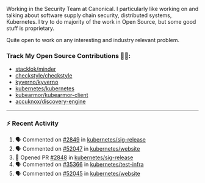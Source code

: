 Working in the Security Team at Canonical. I particularly like working on and talking about software supply chain security, distributed systems, Kubernetes. I try to do majority of the work in Open Source, but some good stuff is proprietary.

Quite open to work on any interesting and industry relevant problem. 

### Track My Open Source Contributions 👨‍💻: 
 - [stacklok/minder](https://github.com/stacklok/minder/pulls?q=is%3Apr+author%3AVyom-Yadav+is%3Amerged+)
 - [checkstyle/checkstyle](https://github.com/checkstyle/checkstyle/pulls?q=is%3Apr+author%3AVyom-Yadav+is%3Amerged+)
 - [kyverno/kyverno](https://github.com/kyverno/kyverno/pulls?q=is%3Apr+author%3AVyom-Yadav+is%3Amerged+)
 - [kubernetes/kubernetes](https://github.com/kubernetes/kubernetes/issues?q=is%3Aissue+author%3AVyom-Yadav)
 - [kubearmor/kubearmor-client](https://github.com/kubearmor/kubearmor-client/pulls?q=is%3Amerged+is%3Apr+author%3AVyom-Yadav+)
 - [accuknox/discovery-engine](https://github.com/accuknox/discovery-engine/pulls?q=is%3Amerged+is%3Apr+author%3AVyom-Yadav+)
---

### :zap: Recent Activity

<!--START_SECTION:activity-->
1. 🗣 Commented on [#2849](https://github.com/kubernetes/sig-release/issues/2849#issuecomment-3245617665) in [kubernetes/sig-release](https://github.com/kubernetes/sig-release)
2. 🗣 Commented on [#52047](https://github.com/kubernetes/website/pull/52047#issuecomment-3233830561) in [kubernetes/website](https://github.com/kubernetes/website)
3. 💪 Opened PR [#2848](https://github.com/kubernetes/sig-release/pull/2848) in [kubernetes/sig-release](https://github.com/kubernetes/sig-release)
4. 🗣 Commented on [#35366](https://github.com/kubernetes/test-infra/pull/35366#issuecomment-3229375497) in [kubernetes/test-infra](https://github.com/kubernetes/test-infra)
5. 🗣 Commented on [#52045](https://github.com/kubernetes/website/pull/52045#issuecomment-3229331260) in [kubernetes/website](https://github.com/kubernetes/website)
<!--END_SECTION:activity-->
